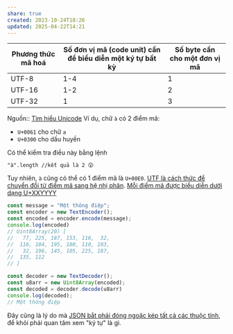 ```yaml
---
share: true
created: 2023-10-24T18:26
updated: 2025-04-22T14:21
---
```

| Phương thức mã hoá | Số đơn vị mã (code unit) cần để biểu diễn một ký tự bất kỳ | Số byte cần cho một đơn vị mã |
| ------------------ | ---------------------------------------------------------- | ----------------------------- |
| UTF-8              | 1-4                                                        | 1                             |
| UTF-16             | 1-2                                                        | 2                             |
| UTF-32             | 1                                                          | 3                             |

Nguồn:: [Tìm hiểu Unicode](https://viblo.asia/p/tim-hieu-unicode-PwRkgVOXeEd)
Ví dụ, chữ `à` có 2 điểm mã:
- `U+0061` cho chữ `a`
- `U+0300` cho dấu huyền

Có thể kiểm tra điều này bằng lệnh 
```
"à".length //kết quả là 2 😲
```
Tuy nhiên, `à` cũng có thể có 1 điểm mã là `U+00E0`.
[UTF là cách thức để chuyển đổi từ điểm mã sang hệ nhị phân](./%C4%90i%E1%BB%83m%20m%C3%A3/UTF%20l%C3%A0%20c%C3%A1ch%20th%E1%BB%A9c%20%C4%91%E1%BB%83%20chuy%E1%BB%83n%20%C4%91%E1%BB%95i%20t%E1%BB%AB%20%C4%91i%E1%BB%83m%20m%C3%A3%20sang%20h%E1%BB%87%20nh%E1%BB%8B%20ph%C3%A2n.md). [Mỗi điểm mã được biểu diễn dưới dạng U+XXYYYY](./%C4%90i%E1%BB%83m%20m%C3%A3/M%E1%BB%97i%20%C4%91i%E1%BB%83m%20m%C3%A3%20%C4%91%C6%B0%E1%BB%A3c%20bi%E1%BB%83u%20di%E1%BB%85n%20d%C6%B0%E1%BB%9Bi%20d%E1%BA%A1ng%20U+XXYYYY.md)

```js
const message = "Một thông điệp";
const encoder = new TextEncoder();
const encoded = encoder.encode(message);
console.log(encoded)
// Uint8Array(20) [
//   77, 225, 187, 153, 116,  32,
//  116, 104, 195, 180, 110, 103,
//   32, 196, 145, 105, 225, 187,
//  135, 112
// ]

const decoder = new TextDecoder(); 
const u8arr = new Uint8Array(encoded);
const decoded = decoder.decode(u8arr)
console.log(decoded);
// Một thông điệp
```

Đây cũng là lý do mà [JSON bắt phải đóng ngoặc kép tất cả các thuộc tính](../../../../%F0%9F%93%8AT%E1%BB%95%20ch%E1%BB%A9c,%20ph%C3%A2n%20t%C3%ADch%20d%E1%BB%AF%20li%E1%BB%87u/%C4%90%E1%BB%8Bnh%20d%E1%BA%A1ng%20d%E1%BB%AF%20li%E1%BB%87u/C%C3%B3%20c%E1%BA%A5u%20tr%C3%BAc/V%C4%83n%20b%E1%BA%A3n/JSON/JSON%20kh%C3%B4ng%20cho%20ph%C3%A9p%20%C4%91%E1%BB%83%20d%C6%B0%20d%E1%BA%A5u%20ph%E1%BA%A9y,%20kh%C3%B4ng%20c%C3%B3%20comment,%20thu%E1%BB%99c%20t%C3%ADnh%20ph%E1%BA%A3i%20%C4%91%C6%B0%E1%BB%A3c%20%C4%91%C3%B3ng%20trong%20ngo%E1%BA%B7c%20k%C3%A9p.md), để khỏi phải quan tâm xem "ký tự" là gì.